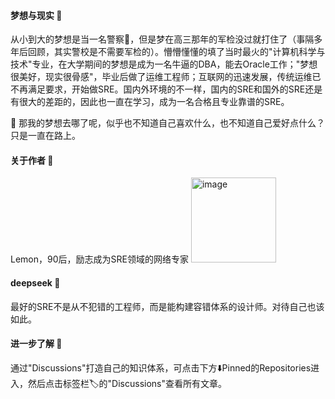 #### 梦想与现实 🌴
从小到大的梦想是当一名警察👮，但是梦在高三那年的军检没过就打住了（事隔多年后回顾，其实警校是不需要军检的）。懵懵懂懂的填了当时最火的"计算机科学与技术"专业，在大学期间的梦想是成为一名牛逼的DBA，能去Oracle工作；"梦想很美好，现实很骨感"，毕业后做了运维工程师；互联网的迅速发展，传统运维已不再满足要求，开始做SRE。国内外环境的不一样，国内的SRE和国外的SRE还是有很大的差距的，因此也一直在学习，成为一名合格且专业靠谱的SRE。

🤔️ 那我的梦想去哪了呢，似乎也不知道自己喜欢什么，也不知道自己爱好点什么？ 只是一直在路上。

#### 关于作者 🎯
Lemon，90后，励志成为SRE领域的网络专家                                         <img width="136" alt="image" src="https://github.com/user-attachments/assets/038d1acd-c075-408b-8f88-ddf009c589ae" />


#### deepseek 🍻  
最好的SRE不是从不犯错的工程师，而是能构建容错体系的设计师。对待自己也该如此。 

#### 进一步了解 🥤
通过"Discussions"打造自己的知识体系，可点击下方⬇️Pinned的Repositories进入，然后点击标签栏🏷️的"Discussions"查看所有文章。
